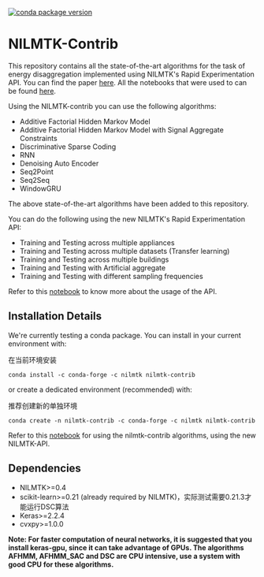 [![conda package version](https://anaconda.org/nilmtk/nilmtk-contrib/badges/version.svg)](https://anaconda.org/nilmtk/nilmtk-contrib)

# NILMTK-Contrib

This repository contains all the state-of-the-art algorithms for the task of energy disaggregation implemented using NILMTK's Rapid Experimentation API. You can find the paper [here](https://doi.org/10.1145/3360322.3360844). All the notebooks that were used to can be found [here](https://github.com/nilmtk/buildsys2019-paper-notebooks).

Using the NILMTK-contrib you can use the following algorithms:
 - Additive Factorial Hidden Markov Model
 - Additive Factorial Hidden Markov Model with Signal Aggregate Constraints
 - Discriminative Sparse Coding
 - RNN
 - Denoising Auto Encoder
 - Seq2Point
 - Seq2Seq
 - WindowGRU

The above state-of-the-art algorithms have been added to this repository. 

You can do the following using the new NILMTK's Rapid Experimentation API:
 - Training and Testing across multiple appliances
 - Training and Testing across multiple datasets (Transfer learning)
 - Training and Testing across multiple buildings
 - Training and Testing with Artificial aggregate
 - Training and Testing with different sampling frequencies
 
Refer to this [notebook](https://github.com/nilmtk/nilmtk-contrib/blob/master/sample_notebooks/NILMTK%20API%20Tutorial.ipynb) to know more about the usage of the API.

## Installation Details

We're currently testing a conda package. You can install in your current environment with:

在当前环境安装

```
conda install -c conda-forge -c nilmtk nilmtk-contrib
```

or create a dedicated environment (recommended) with:

推荐创建新的单独环境
```
conda create -n nilmtk-contrib -c conda-forge -c nilmtk nilmtk-contrib
```

Refer to this [notebook](https://github.com/nilmtk/nilmtk-contrib/tree/master/sample_notebooks) for using the nilmtk-contrib algorithms, using the new NILMTK-API.

## Dependencies

- NILMTK>=0.4
- scikit-learn>=0.21 (already required by NILMTK)，实际测试需要0.21.3才能运行DSC算法
- Keras>=2.2.4 
- cvxpy>=1.0.0

**Note: For faster computation of neural networks, it is suggested that you install keras-gpu, since it can take advantage of GPUs. The algorithms AFHMM, AFHMM_SAC and DSC are CPU intensive, use a system with good CPU for these algorithms.**

